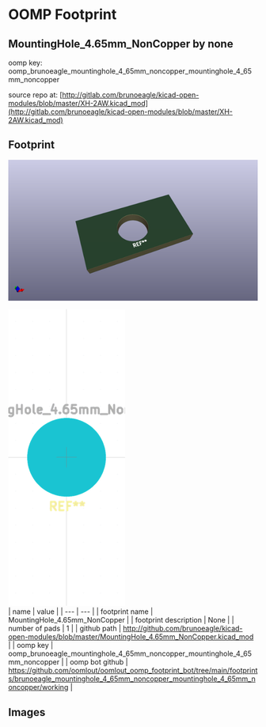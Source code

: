 # OOMP Footprint  
## MountingHole_4.65mm_NonCopper  by none  
  
oomp key: oomp_brunoeagle_mountinghole_4_65mm_noncopper_mountinghole_4_65mm_noncopper  
  
source repo at: [http://gitlab.com/brunoeagle/kicad-open-modules/blob/master/XH-2AW.kicad_mod](http://gitlab.com/brunoeagle/kicad-open-modules/blob/master/XH-2AW.kicad_mod)  
## Footprint  
  
[![working_kicad_pcb_3d.png](working_kicad_pcb_3d_600.png)](working_kicad_pcb_3d.png)  
  
[![working.png](working_600.png)](working.png)  
| name | value | 
| --- | --- | 
| footprint name | MountingHole_4.65mm_NonCopper | 
| footprint description | None | 
| number of pads | 1 | 
| github path | http://github.com/brunoeagle/kicad-open-modules/blob/master/MountingHole_4.65mm_NonCopper.kicad_mod | 
| oomp key | oomp_brunoeagle_mountinghole_4_65mm_noncopper_mountinghole_4_65mm_noncopper | 
| oomp bot github | https://github.com/oomlout/oomlout_oomp_footprint_bot/tree/main/footprints/brunoeagle_mountinghole_4_65mm_noncopper_mountinghole_4_65mm_noncopper/working | 
## Images  
